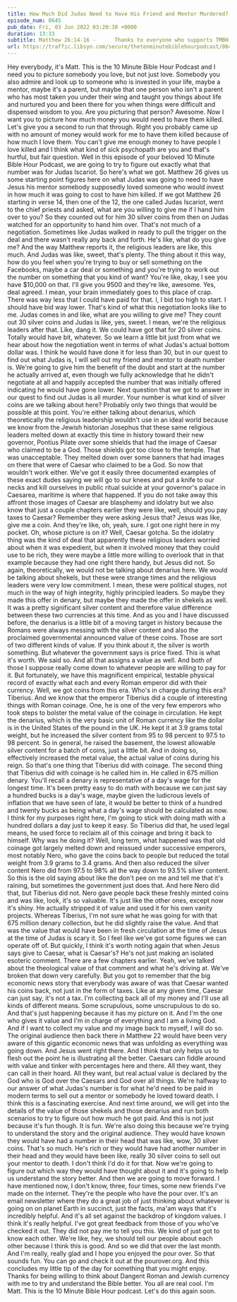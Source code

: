 ```yaml
---
title: How Much Did Judas Need to Have His Friend and Mentor Murdered?
episode_num: 0645
pub_date: Fri, 03 Jun 2022 03:20:38 +0000
duration: 13:33
subtitle: Matthew 26:14-16 -      Thanks to everyone who supports TMBH at  You're the reason we can all do this together!  Music written and performed by .
url: https://traffic.libsyn.com/secure/thetenminutebiblehourpodcast/0645_-_How_Much_Did_Judas_Need_to_Have_His_Friend_and_Mentor_Murdered.mp3
---
```


 Hey everybody, it's Matt. This is the 10 Minute Bible Hour Podcast and I need you to picture somebody you love, but not just love. Somebody you also admire and look up to someone who is invested in your life, maybe a mentor, maybe it's a parent, but maybe that one person who isn't a parent who has most taken you under their wing and taught you things about life and nurtured you and been there for you when things were difficult and dispensed wisdom to you. Are you picturing that person? Awesome. Now I want you to picture how much money you would need to have them killed. Let's give you a second to run that through. Right you probably came up with no amount of money would work for me to have them killed because of how much I love them. You can't give me enough money to have people I love killed and I think what kind of sick psychopath are you and that's hurtful, but fair question. Well in this episode of your beloved 10 Minute Bible Hour Podcast, we are going to try to figure out exactly what that number was for Judas Iscariot. So here's what we got. Matthew 26 gives us some starting point figures here on what Judas was going to need to have Jesus his mentor somebody supposedly loved someone who would invest in how much it was going to cost to have him killed. If we got Matthew 26 starting in verse 14, then one of the 12, the one called Judas Iscariot, went to the chief priests and asked, what are you willing to give me if I hand him over to you? So they counted out for him 30 silver coins from then on Judas watched for an opportunity to hand him over. That's not much of a negotiation. Sometimes like Judas walked in ready to pull the trigger on the deal and there wasn't really any back and forth. He's like, what do you give me? And the way Matthew reports it, the religious leaders are like, this much. And Judas was like, sweet, that's plenty. The thing about it this way, how do you feel when you're trying to buy or sell something on the Facebooks, maybe a car deal or something and you're trying to work out the number on something that you kind of want? You're like, okay, I see you have $10,000 on that. I'll give you 9500 and they're like, awesome. Yes, deal agreed. I mean, your brain immediately goes to this place of crap. There was way less that I could have paid for that. I, I bid too high to start. I should have bid way lower. That's kind of what this negotiation looks like to me. Judas comes in and like, what are you willing to give me? They count out 30 silver coins and Judas is like, yes, sweet. I mean, we're the religious leaders after that. Like, dang it. We could have got that for 20 silver coins. Totally would have bit, whatever. So we learn a little bit just from what we hear about how the negotiation went in terms of what Judas's actual bottom dollar was. I think he would have done it for less than 30, but in our quest to find out what Judas is, I will sell out my friend and mentor to death number is. We're going to give him the benefit of the doubt and start at the number he actually arrived at, even though we fully acknowledge that he didn't negotiate at all and happily accepted the number that was initially offered indicating he would have gone lower. Next question that we got to answer in our quest to find out Judas is all murder. Your number is what kind of silver coins are we talking about here? Probably only two things that would be possible at this point. You're either talking about denarius, which theoretically the religious leadership wouldn't use in an ideal world because we know from the Jewish historian Josephus that these same religious leaders melted down at exactly this time in history toward their new governor, Pontius Pilate over some shields that had the image of Caesar who claimed to be a God. Those shields got too close to the temple. That was unacceptable. They melted down over some banners that had images on there that were of Caesar who claimed to be a God. So now that wouldn't work either. We've got it easily three documented examples of these exact dudes saying we will go to our knees and put a knife to our necks and kill ourselves in public ritual suicide at your governor's palace in Caesarea, maritime is where that happened. If you do not take away this affront those images of Caesar are blasphemy and idolatry but we also know that just a couple chapters earlier they were like, well, should you pay taxes to Caesar? Remember they were asking Jesus that? Jesus was like, give me a coin. And they're like, oh, yeah, sure. I got one right here in my pocket. Oh, whose picture is on it? Well, Caesar gotcha. So the idolatry thing was the kind of deal that apparently these religious leaders worried about when it was expedient, but when it involved money that they could use to be rich, they were maybe a little more willing to overlook that in that example because they had one right there handy, but Jesus did not. So again, theoretically, we would not be talking about denarius here. We would be talking about shekels, but these were strange times and the religious leaders were very low commitment. I mean, these were political stuges, not much in the way of high integrity, highly principled leaders. So maybe they made this offer in denary, but maybe they made the offer in shekels as well. It was a pretty significant silver content and therefore value difference between these two currencies at this time. And as you and I have discussed before, the denarius is a little bit of a moving target in history because the Romans were always messing with the silver content and also the proclaimed governmental announced value of these coins. Those are sort of two different kinds of value. If you think about it, the silver is worth something. But whatever the government says is price fixed. This is what it's worth. We said so. And all that assigns a value as well. And both of those I suppose really come down to whatever people are willing to pay for it. But fortunately, we have this magnificent empirical, testable physical record of exactly what each and every Roman emperor did with their currency. Well, we got coins from this era. Who's in charge during this era? Tiberius. And we know that the emperor Tiberius did a couple of interesting things with Roman coinage. One, he is one of the very few emperors who took steps to bolster the metal value of the coinage in circulation. He kept the denarius, which is the very basic unit of Roman currency like the dollar is in the United States of the pound in the UK. He kept it at 3.9 grams total weight, but he increased the silver content from 95 to 98 percent to 97.5 to 98 percent. So in general, he raised the basement, the lowest allowable silver content for a batch of coins, just a little bit. And in doing so, effectively increased the metal value, the actual value of coins during his reign. So that's one thing that Tiberius did with coinage. The second thing that Tiberius did with coinage is he called him in. He called in 675 million denary. You'll recall a denary is representative of a day's wage for the longest time. It's been pretty easy to do math with because we can just say a hundred bucks is a day's wage, maybe given the ludicrous levels of inflation that we have seen of late, it would be better to think of a hundred and twenty bucks as being what a day's wage should be calculated as now. I think for my purposes right here, I'm going to stick with doing math with a hundred dollars a day just to keep it easy. So Tiberius did that, he used legal means, he used force to reclaim all of this coinage and bring it back to himself. Why was he doing it? Well, long term, what happened was that old coinage got largely melted down and reissued under successive emperors, most notably Nero, who gave the coins back to people but reduced the total weight from 3.9 grams to 3.4 grams. And then also reduced the silver content Nero did from 97.5 to 98% all the way down to 93.5% silver content. So this is the old saying about like the don't pee on me and tell me that it's raining, but sometimes the government just does that. And here Nero did that, but Tiberius did not. Nero gave people back these freshly minted coins and was like, look, it's so valuable. It's just like the other ones, except now it's shiny. He actually stripped it of value and used it for his own vanity projects. Whereas Tiberius, I'm not sure what he was going for with that 675 million denary collection, but he did slightly raise the value. And that was the value that would have been in fresh circulation at the time of Jesus at the time of Judas is scary it. So I feel like we've got some figures we can operate off of. But quickly, I think it's worth noting again that when Jesus says give to Caesar, what is Caesar's? He's not just making an isolated esoteric comment. There are a few chapters earlier. Yeah, we've talked about the theological value of that comment and what he's driving at. We've broken that down very carefully. But you got to remember that the big economic news story that everybody was aware of was that Caesar wanted his coins back, not just in the form of taxes. Like at any given time, Caesar can just say, it's not a tax. I'm collecting back all of my money and I'll use all kinds of different means. Some scrupulous, some unscrupulous to do so. And that's just happening because it has my picture on it. And I'm the one who gives it value and I'm in charge of everything and I am a living God. And if I want to collect my value and my image back to myself, I will do so. The original audience then back there in Matthew 22 would have been very aware of this gigantic economic news that was unfolding as everything was going down. And Jesus went right there. And I think that only helps us to flesh out the point he is illustrating all the better. Caesars can fiddle around with value and tinker with percentages here and there. All they want, they can call in their hoard. All they want, but real actual value is declared by the God who is God over the Caesars and God over all things. We're halfway to our answer of what Judas's number is for what he'd need to be paid in modern terms to sell out a mentor or somebody he loved toward death. I think this is a fascinating exercise. And next time around, we will get into the details of the value of those shekels and those denarius and run both scenarios to try to figure out how much he got paid. And this is not just because it's fun though. It is fun. We're also doing this because we're trying to understand the story and the original audience. They would have known they would have had a number in their head that was like, wow, 30 silver coins. That's so much. He's rich or they would have had another number in their head and they would have been like, really 30 silver coins to sell out your mentor to death. I don't think I'd do it for that. Now we're going to figure out which way they would have thought about it and it's going to help us understand the story better. And then we are going to move forward. I have mentioned now, I don't know, three, four times, some new friends I've made on the internet. They're the people who have the pour over. It's an email newsletter where they do a great job of just thinking about whatever is going on on planet Earth in succinct, just the facts, ma'am ways that it's incredibly helpful. And it's all set against the backdrop of kingdom values. I think it's really helpful. I've got great feedback from those of you who've checked it out. They did not pay me to tell you this. We kind of just got to know each other. We're like, hey, we should tell our people about each other because I think this is good. And so we did that over the last month. And I'm really, really glad and I hope you enjoyed the pour over. So that sounds fun. You can go and check it out at the pourover.org. And this concludes my little tip of the day for something that you might enjoy. Thanks for being willing to think about Dangent Roman and Jewish currency with me to try and understand the Bible better. You all are real cool. I'm Matt. This is the 10 Minute Bible Hour podcast. Let's do this again soon.